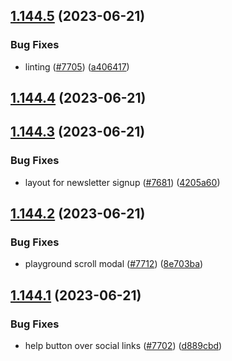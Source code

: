 ## [1.144.5](https://github.com/EddieHubCommunity/LinkFree/compare/v1.144.4...v1.144.5) (2023-06-21)


### Bug Fixes

* linting ([#7705](https://github.com/EddieHubCommunity/LinkFree/issues/7705)) ([a406417](https://github.com/EddieHubCommunity/LinkFree/commit/a4064172495e7db56f02188b653ddc3798dd39de))



## [1.144.4](https://github.com/EddieHubCommunity/LinkFree/compare/v1.144.3...v1.144.4) (2023-06-21)



## [1.144.3](https://github.com/EddieHubCommunity/LinkFree/compare/v1.144.2...v1.144.3) (2023-06-21)


### Bug Fixes

* layout for newsletter signup ([#7681](https://github.com/EddieHubCommunity/LinkFree/issues/7681)) ([4205a60](https://github.com/EddieHubCommunity/LinkFree/commit/4205a60aa1bec0827bf95a0d0c23699bb289cddb))



## [1.144.2](https://github.com/EddieHubCommunity/LinkFree/compare/v1.144.1...v1.144.2) (2023-06-21)


### Bug Fixes

* playground scroll modal ([#7712](https://github.com/EddieHubCommunity/LinkFree/issues/7712)) ([8e703ba](https://github.com/EddieHubCommunity/LinkFree/commit/8e703bad66d5a3203c18bf622062921c6a35a5cf))



## [1.144.1](https://github.com/EddieHubCommunity/LinkFree/compare/v1.144.0...v1.144.1) (2023-06-21)


### Bug Fixes

* help button over social links ([#7702](https://github.com/EddieHubCommunity/LinkFree/issues/7702)) ([d889cbd](https://github.com/EddieHubCommunity/LinkFree/commit/d889cbd9df97ffaf825ae92a38024da24aa4a8b4))



